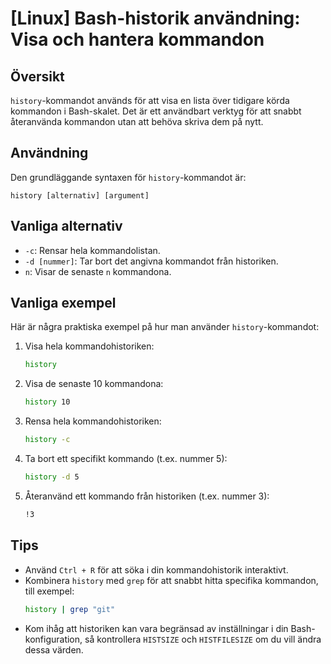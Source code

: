 # [Linux] Bash-historik användning: Visa och hantera kommandon

## Översikt
`history`-kommandot används för att visa en lista över tidigare körda kommandon i Bash-skalet. Det är ett användbart verktyg för att snabbt återanvända kommandon utan att behöva skriva dem på nytt.

## Användning
Den grundläggande syntaxen för `history`-kommandot är:

```
history [alternativ] [argument]
```

## Vanliga alternativ
- `-c`: Rensar hela kommandolistan.
- `-d [nummer]`: Tar bort det angivna kommandot från historiken.
- `n`: Visar de senaste `n` kommandona.

## Vanliga exempel
Här är några praktiska exempel på hur man använder `history`-kommandot:

1. Visa hela kommandohistoriken:
   ```bash
   history
   ```

2. Visa de senaste 10 kommandona:
   ```bash
   history 10
   ```

3. Rensa hela kommandohistoriken:
   ```bash
   history -c
   ```

4. Ta bort ett specifikt kommando (t.ex. nummer 5):
   ```bash
   history -d 5
   ```

5. Återanvänd ett kommando från historiken (t.ex. nummer 3):
   ```bash
   !3
   ```

## Tips
- Använd `Ctrl + R` för att söka i din kommandohistorik interaktivt.
- Kombinera `history` med `grep` för att snabbt hitta specifika kommandon, till exempel:
  ```bash
  history | grep "git"
  ```
- Kom ihåg att historiken kan vara begränsad av inställningar i din Bash-konfiguration, så kontrollera `HISTSIZE` och `HISTFILESIZE` om du vill ändra dessa värden.